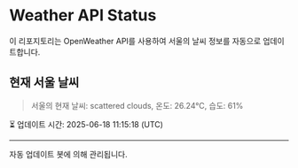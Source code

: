 
# Weather API Status

이 리포지토리는 OpenWeather API를 사용하여 서울의 날씨 정보를 자동으로 업데이트합니다.

## 현재 서울 날씨
> 서울의 현재 날씨: scattered clouds, 온도: 26.24°C, 습도: 61%

⏳ 업데이트 시간: 2025-06-18 11:15:18 (UTC)

---
자동 업데이트 봇에 의해 관리됩니다.
